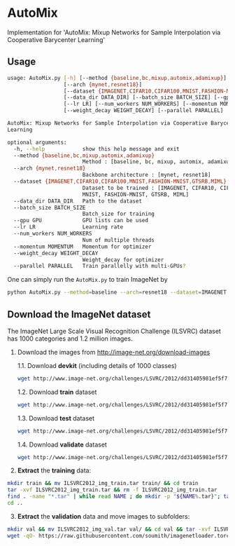 # AutoMix
 Implementation for 'AutoMix: Mixup Networks for Sample Interpolation via Cooperative Barycenter Learning'

## Usage
```bash
usage: AutoMix.py [-h] [--method {baseline,bc,mixup,automix,adamixup}]
                  [--arch {mynet,resnet18}]
                  [--dataset {IMAGENET,CIFAR10,CIFAR100,MNIST,FASHION-MNIST,GTSRB,MIML}]
                  [--data_dir DATA_DIR] [--batch_size BATCH_SIZE] [--gpu GPU]
                  [--lr LR] [--num_workers NUM_WORKERS] [--momentum MOMENTUM]
                  [--weight_decay WEIGHT_DECAY] [--parallel PARALLEL]

AutoMix: Mixup Networks for Sample Interpolation via Cooperative Barycenter
Learning

optional arguments:
  -h, --help            show this help message and exit
  --method {baseline,bc,mixup,automix,adamixup}
                        Method : [baseline, bc, mixup, automix, adamixup]
  --arch {mynet,resnet18}
                        Backbone architecture : [mynet, resnet18]
  --dataset {IMAGENET,CIFAR10,CIFAR100,MNIST,FASHION-MNIST,GTSRB,MIML}
                        Dataset to be trained : [IMAGENET, CIFAR10, CIFAR100,
                        MNIST, FASHION-MNIST, GTSRB, MIML]
  --data_dir DATA_DIR   Path to the dataset
  --batch_size BATCH_SIZE
                        Batch_size for training
  --gpu GPU             GPU lists can be used
  --lr LR               Learning rate
  --num_workers NUM_WORKERS
                        Num of multiple threads
  --momentum MOMENTUM   Momentum for optimizer
  --weight_decay WEIGHT_DECAY
                        Weight_decay for optimizer
  --parallel PARALLEL   Train parallelly with multi-GPUs?

```
One can simply run the ```AutoMix.py``` to train ImageNet by
```bash
python AutoMix.py --method=baseline --arch=resnet18 --dataset=IMAGENET --data_dir=/media/reborn/Others2/ImageNet --batch_size=32 --lr=0.01 --gpu=0,1 --num_workers=8 --parallel=True
```

## Download the ImageNet dataset
The ImageNet Large Scale Visual Recognition Challenge (ILSVRC) dataset has 1000 categories and 1.2 million images. 

1. Download the images from http://image-net.org/download-images

   1.1. Download **devkit** (including details of 1000 classes)

   ```bash
   wget http://www.image-net.org/challenges/LSVRC/2012/dd31405981ef5f776aa17412e1f0c112/ILSVRC2012_devkit_t12.tar.gz
   ```
   1.2. Download **train** dataset

   ```bash
   wget http://www.image-net.org/challenges/LSVRC/2012/dd31405981ef5f776aa17412e1f0c112/ILSVRC2012_img_train.tar
   ```
   1.3. Download **test** dataset
   ```bash
   wget http://www.image-net.org/challenges/LSVRC/2012/dd31405981ef5f776aa17412e1f0c112/ILSVRC2012_img_val.tar
   ```
   1.4. Download **validate** dataset
   ```bash
   wget http://www.image-net.org/challenges/LSVRC/2012/dd31405981ef5f776aa17412e1f0c112/ILSVRC2012_img_test_v10102019.tar
   ```

2. **Extract** the **training** data:
  ```bash
  mkdir train && mv ILSVRC2012_img_train.tar train/ && cd train
  tar -xvf ILSVRC2012_img_train.tar && rm -f ILSVRC2012_img_train.tar
  find . -name "*.tar" | while read NAME ; do mkdir -p "${NAME%.tar}"; tar -xvf "${NAME}" -C "${NAME%.tar}"; rm -f "${NAME}"; done
  cd ..
  ```

3. **Extract** the **validation** data and move images to subfolders:
  ```bash
  mkdir val && mv ILSVRC2012_img_val.tar val/ && cd val && tar -xvf ILSVRC2012_img_val.tar
  wget -qO- https://raw.githubusercontent.com/soumith/imagenetloader.torch/master/valprep.sh | bash
  ```